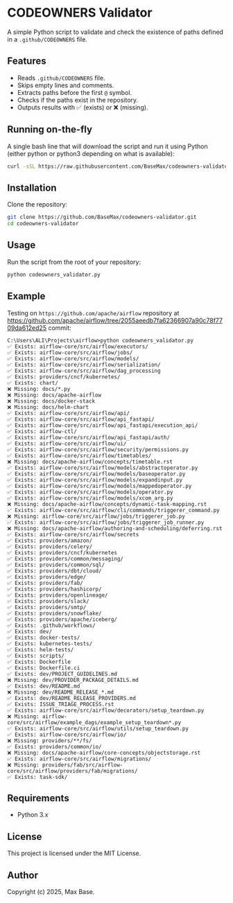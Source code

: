 # CODEOWNERS Validator

A simple Python script to validate and check the existence of paths defined in a `.github/CODEOWNERS` file.

## Features

- Reads `.github/CODEOWNERS` file.
- Skips empty lines and comments.
- Extracts paths before the first `@` symbol.
- Checks if the paths exist in the repository.
- Outputs results with ✅ (exists) or ❌ (missing).

## Running on-the-fly

A single bash line that will download the script and run it using Python (either python or python3 depending on what is available):

```bash
curl -sSL https://raw.githubusercontent.com/BaseMax/codeowners-validator/refs/heads/main/codeowners_validator.py -o codeowners_validator.py && (python3 codeowners_validator.py || python codeowners_validator.py)
```

## Installation

Clone the repository:

```sh
git clone https://github.com/BaseMax/codeowners-validator.git
cd codeowners-validator
```

## Usage

Run the script from the root of your repository:

```sh
python codeowners_validator.py
```

## Example

Testing on `https://github.com/apache/airflow` repository at https://github.com/apache/airflow/tree/2055aeedb7fa62366907a90c78f7709da612ed25 commit:

```
C:\Users\ALI\Projects\airflow>python codeowners_validator.py
✅ Exists: airflow-core/src/airflow/executors/
✅ Exists: airflow-core/src/airflow/jobs/
✅ Exists: airflow-core/src/airflow/models/
✅ Exists: airflow-core/src/airflow/serialization/
✅ Exists: airflow-core/src/airflow/dag_processing
✅ Exists: providers/cncf/kubernetes/
✅ Exists: chart/
❌ Missing: docs/*.py
❌ Missing: docs/apache-airflow
❌ Missing: docs/docker-stack
❌ Missing: docs/helm-chart
✅ Exists: airflow-core/src/airflow/api/
✅ Exists: airflow-core/src/airflow/api_fastapi/
✅ Exists: airflow-core/src/airflow/api_fastapi/execution_api/
✅ Exists: airflow-ctl/
✅ Exists: airflow-core/src/airflow/api_fastapi/auth/
✅ Exists: airflow-core/src/airflow/ui/
✅ Exists: airflow-core/src/airflow/security/permissions.py
✅ Exists: airflow-core/src/airflow/timetables/
❌ Missing: docs/apache-airflow/concepts/timetable.rst
✅ Exists: airflow-core/src/airflow/models/abstractoperator.py
✅ Exists: airflow-core/src/airflow/models/baseoperator.py
✅ Exists: airflow-core/src/airflow/models/expandinput.py
✅ Exists: airflow-core/src/airflow/models/mappedoperator.py
✅ Exists: airflow-core/src/airflow/models/operator.py
✅ Exists: airflow-core/src/airflow/models/xcom_arg.py
❌ Missing: docs/apache-airflow/concepts/dynamic-task-mapping.rst
✅ Exists: airflow-core/src/airflow/cli/commands/triggerer_command.py
❌ Missing: airflow-core/src/airflow/jobs/triggerer_job.py
✅ Exists: airflow-core/src/airflow/jobs/triggerer_job_runner.py
❌ Missing: docs/apache-airflow/authoring-and-scheduling/deferring.rst
✅ Exists: airflow-core/src/airflow/secrets
✅ Exists: providers/amazon/
✅ Exists: providers/celery/
✅ Exists: providers/cncf/kubernetes
✅ Exists: providers/common/messaging/
✅ Exists: providers/common/sql/
✅ Exists: providers/dbt/cloud/
✅ Exists: providers/edge/
✅ Exists: providers/fab/
✅ Exists: providers/hashicorp/
✅ Exists: providers/openlineage/
✅ Exists: providers/slack/
✅ Exists: providers/smtp/
✅ Exists: providers/snowflake/
✅ Exists: providers/apache/iceberg/
✅ Exists: .github/workflows/
✅ Exists: dev/
✅ Exists: docker-tests/
✅ Exists: kubernetes-tests/
✅ Exists: helm-tests/
✅ Exists: scripts/
✅ Exists: Dockerfile
✅ Exists: Dockerfile.ci
✅ Exists: dev/PROJECT_GUIDELINES.md
❌ Missing: dev/PROVIDER_PACKAGE_DETAILS.md
✅ Exists: dev/README.md
❌ Missing: dev/README_RELEASE_*.md
✅ Exists: dev/README_RELEASE_PROVIDERS.md
✅ Exists: ISSUE_TRIAGE_PROCESS.rst
✅ Exists: airflow-core/src/airflow/decorators/setup_teardown.py
❌ Missing: airflow-core/src/airflow/example_dags/example_setup_teardown*.py
✅ Exists: airflow-core/src/airflow/utils/setup_teardown.py
✅ Exists: airflow-core/src/airflow/io/
❌ Missing: providers/**/fs/
✅ Exists: providers/common/io/
❌ Missing: docs/apache-airflow/core-concepts/objectstorage.rst
✅ Exists: airflow-core/src/airflow/migrations/
❌ Missing: providers/fab/src/airflow-core/src/airflow/providers/fab/migrations/
✅ Exists: task-sdk/
```

## Requirements

- Python 3.x

## License

This project is licensed under the MIT License.

## Author

Copyright (c) 2025, Max Base.
